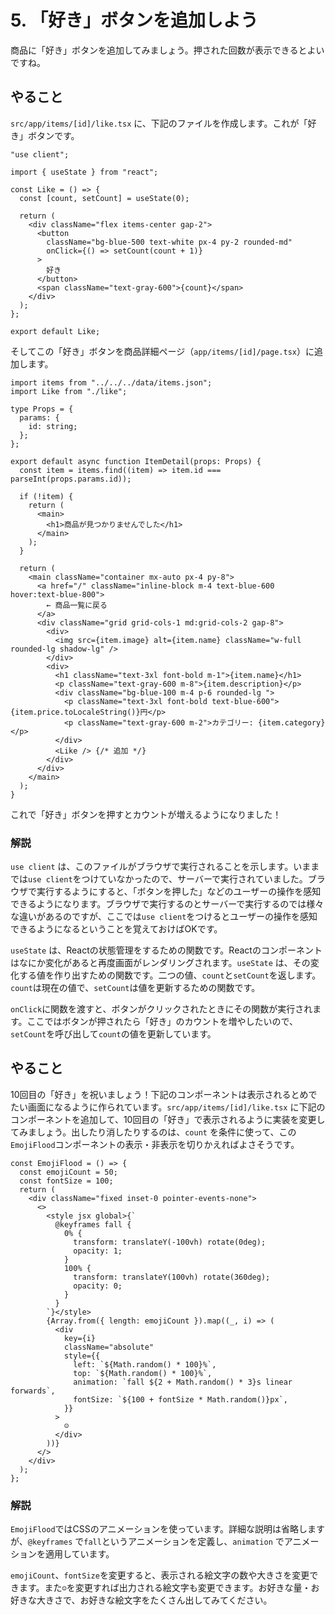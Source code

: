 # 5. 「好き」ボタンを追加しよう

商品に「好き」ボタンを追加してみましょう。押された回数が表示できるとよいですね。

## やること

`src/app/items/[id]/like.tsx` に、下記のファイルを作成します。これが「好き」ボタンです。


```tsx
"use client";

import { useState } from "react";

const Like = () => {
  const [count, setCount] = useState(0);

  return (
    <div className="flex items-center gap-2">
      <button
        className="bg-blue-500 text-white px-4 py-2 rounded-md"
        onClick={() => setCount(count + 1)}
      >
        好き
      </button>
      <span className="text-gray-600">{count}</span>
    </div>
  );
};

export default Like;
```

そしてこの「好き」ボタンを商品詳細ページ（`app/items/[id]/page.tsx`）に追加します。

```tsx
import items from "../../../data/items.json";
import Like from "./like";

type Props = {
  params: {
    id: string;
  };
};

export default async function ItemDetail(props: Props) {
  const item = items.find((item) => item.id === parseInt(props.params.id));

  if (!item) {
    return (
      <main>
        <h1>商品が見つかりませんでした</h1>
      </main>
    );
  }

  return (
    <main className="container mx-auto px-4 py-8">
      <a href="/" className="inline-block m-4 text-blue-600 hover:text-blue-800">
        ← 商品一覧に戻る
      </a>
      <div className="grid grid-cols-1 md:grid-cols-2 gap-8">
        <div>
          <img src={item.image} alt={item.name} className="w-full rounded-lg shadow-lg" />
        </div>
        <div>
          <h1 className="text-3xl font-bold m-1">{item.name}</h1>
          <p className="text-gray-600 m-8">{item.description}</p>
          <div className="bg-blue-100 m-4 p-6 rounded-lg ">
            <p className="text-3xl font-bold text-blue-600">{item.price.toLocaleString()}円</p>
            <p className="text-gray-600 m-2">カテゴリー: {item.category}</p>
          </div>
          <Like /> {/* 追加 */}
        </div>
      </div>
    </main>
  );
}
```

これで「好き」ボタンを押すとカウントが増えるようになりました！

### 解説

`use client` は、このファイルがブラウザで実行されることを示します。いままでは`use client`をつけていなかったので、サーバーで実行されていました。ブラウザで実行するようにすると、「ボタンを押した」などのユーザーの操作を感知できるようになります。ブラウザで実行するのとサーバーで実行するのでは様々な違いがあるのですが、ここでは`use client`をつけるとユーザーの操作を感知できるようになるということを覚えておけばOKです。

`useState` は、Reactの状態管理をするための関数です。Reactのコンポーネントはなにか変化があると再度画面がレンダリングされます。`useState` は、その変化する値を作り出すための関数です。二つの値、`count`と`setCount`を返します。`count`は現在の値で、`setCount`は値を更新するための関数です。

`onClick`に関数を渡すと、ボタンがクリックされたときにその関数が実行されます。ここではボタンが押されたら「好き」のカウントを増やしたいので、`setCount`を呼び出して`count`の値を更新しています。

## やること

10回目の「好き」を祝いましょう！下記のコンポーネントは表示されるとめでたい画面になるように作られています。`src/app/items/[id]/like.tsx` に下記のコンポーネントを追加して、10回目の「好き」で表示されるように実装を変更してみましょう。出したり消したりするのは、`count` を条件に使って、この`EmojiFlood`コンポーネントの表示・非表示を切りかえればよさそうです。

```tsx
const EmojiFlood = () => {
  const emojiCount = 50;
  const fontSize = 100;
  return (
    <div className="fixed inset-0 pointer-events-none">
      <>
        <style jsx global>{`
          @keyframes fall {
            0% {
              transform: translateY(-100vh) rotate(0deg);
              opacity: 1;
            }
            100% {
              transform: translateY(100vh) rotate(360deg);
              opacity: 0;
            }
          }
        `}</style>
        {Array.from({ length: emojiCount }).map((_, i) => (
          <div
            key={i}
            className="absolute"
            style={{
              left: `${Math.random() * 100}%`,
              top: `${Math.random() * 100}%`,
              animation: `fall ${2 + Math.random() * 3}s linear forwards`,
              fontSize: `${100 + fontSize * Math.random()}px`,
            }}
          >
            ☺️
          </div>
        ))}
      </>
    </div>
  );
};
```


### 解説

`EmojiFlood`ではCSSのアニメーションを使っています。詳細な説明は省略しますが、`@keyframes` で`fall`というアニメーションを定義し、`animation` でアニメーションを適用しています。

`emojiCount`、`fontSize`を変更すると、表示される絵文字の数や大きさを変更できます。また`☺`を変更すれば出力される絵文字も変更できます。️お好きな量・お好きな大きさで、お好きな絵文字をたくさん出してみてください。


